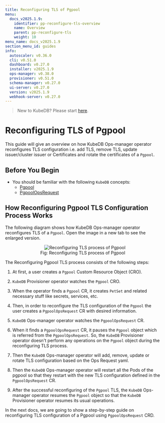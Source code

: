```yaml
---
title: Reconfiguring TLS of Pgpool
menu:
  docs_v2025.1.9:
    identifier: pp-reconfigure-tls-overview
    name: Overview
    parent: pp-reconfigure-tls
    weight: 10
menu_name: docs_v2025.1.9
section_menu_id: guides
info:
  autoscaler: v0.36.0
  cli: v0.51.0
  dashboard: v0.27.0
  installer: v2025.1.9
  ops-manager: v0.38.0
  provisioner: v0.51.0
  schema-manager: v0.27.0
  ui-server: v0.27.0
  version: v2025.1.9
  webhook-server: v0.27.0
---
```


> New to KubeDB? Please start [here](/docs/v2025.1.9/README).

# Reconfiguring TLS of Pgpool

This guide will give an overview on how KubeDB Ops-manager operator reconfigures TLS configuration i.e. add TLS, remove TLS, update issuer/cluster issuer or Certificates and rotate the certificates of a `Pgpool`.

## Before You Begin

- You should be familiar with the following `KubeDB` concepts:
  - [Pgpool](/docs/v2025.1.9/guides/pgpool/concepts/pgpool)
  - [PgpoolOpsRequest](/docs/v2025.1.9/guides/pgpool/concepts/opsrequest)

## How Reconfiguring Pgpool TLS Configuration Process Works

The following diagram shows how KubeDB Ops-manager operator reconfigures TLS of a `Pgpool`. Open the image in a new tab to see the enlarged version.

<figure align="center">
  <img alt="Reconfiguring TLS process of Pgpool" src="/docs/v2025.1.9/images/day-2-operation/pgpool/pp-reconfigure-tls.png">
<figcaption align="center">Fig: Reconfiguring TLS process of Pgpool</figcaption>
</figure>

The Reconfiguring Pgpool TLS process consists of the following steps:

1. At first, a user creates a `Pgpool` Custom Resource Object (CRO).

2. `KubeDB` Provisioner  operator watches the `Pgpool` CRO.

3. When the operator finds a `Pgpool` CR, it creates `PetSet` and related necessary stuff like secrets, services, etc.

4. Then, in order to reconfigure the TLS configuration of the `Pgpool` the user creates a `PgpoolOpsRequest` CR with desired information.

5. `KubeDB` Ops-manager operator watches the `PgpoolOpsRequest` CR.

6. When it finds a `PgpoolOpsRequest` CR, it pauses the `Pgpool` object which is referred from the `PgpoolOpsRequest`. So, the `KubeDB` Provisioner  operator doesn't perform any operations on the `Pgpool` object during the reconfiguring TLS process.  

7. Then the `KubeDB` Ops-manager operator will add, remove, update or rotate TLS configuration based on the Ops Request yaml.

8. Then the `KubeDB` Ops-manager operator will restart all the Pods of the pgpool so that they restart with the new TLS configuration defined in the `PgpoolOpsRequest` CR.

9. After the successful reconfiguring of the `Pgpool` TLS, the `KubeDB` Ops-manager operator resumes the `Pgpool` object so that the `KubeDB` Provisioner  operator resumes its usual operations.

In the next docs, we are going to show a step-by-step guide on reconfiguring TLS configuration of a Pgpool using `PgpoolOpsRequest` CRD.